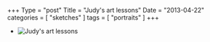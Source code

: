 +++
Type = "post"
Title = "Judy's art lessons"
Date = "2013-04-22"
categories = [ "sketches" ]
tags = [
    "portraits"
]
+++

* ![Judy's art lessons](/posts/2013/04-22-judy/SCN_0073_cropped.jpg)

<!--more-->

